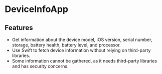 # DeviceInfoApp

 ## Features

- Get information about the device model, iOS version, serial number, storage, battery health, battery level, and processor.
- Use Swift to fetch device information without relying on third-party libraries.
- Some information cannot be gathered, as it needs third-party libraries and has security concerns.
